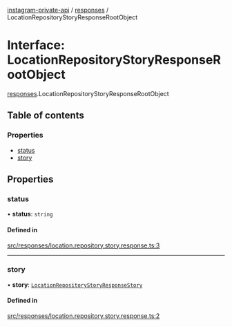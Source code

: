 [instagram-private-api](../../README.md) / [responses](../../modules/responses.md) / LocationRepositoryStoryResponseRootObject

# Interface: LocationRepositoryStoryResponseRootObject

[responses](../../modules/responses.md).LocationRepositoryStoryResponseRootObject

## Table of contents

### Properties

- [status](LocationRepositoryStoryResponseRootObject.md#status)
- [story](LocationRepositoryStoryResponseRootObject.md#story)

## Properties

### status

• **status**: `string`

#### Defined in

[src/responses/location.repository.story.response.ts:3](https://github.com/Nerixyz/instagram-private-api/blob/4971f34/src/responses/location.repository.story.response.ts#L3)

___

### story

• **story**: [`LocationRepositoryStoryResponseStory`](LocationRepositoryStoryResponseStory.md)

#### Defined in

[src/responses/location.repository.story.response.ts:2](https://github.com/Nerixyz/instagram-private-api/blob/4971f34/src/responses/location.repository.story.response.ts#L2)
